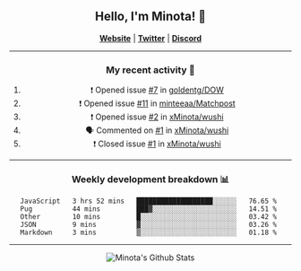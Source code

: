 <div align="center">
  
## Hello, I'm Minota! 👋

[**Website**](https://minota.space) | [**Twitter**](https://twitter.com/xMinota_) | [**Discord**](https://dsc.bio/mi)

---

### My recent activity 🤔

<!--START_SECTION:activity-->
1. ❗️ Opened issue [#7](https://github.com/goldentg/DOW/issues/7) in [goldentg/DOW](https://github.com/goldentg/DOW)
2. ❗️ Opened issue [#11](https://github.com/minteeaa/Matchpost/issues/11) in [minteeaa/Matchpost](https://github.com/minteeaa/Matchpost)
3. ❗️ Opened issue [#2](https://github.com/xMinota/wushi/issues/2) in [xMinota/wushi](https://github.com/xMinota/wushi)
4. 🗣 Commented on [#1](https://github.com/xMinota/wushi/issues/1) in [xMinota/wushi](https://github.com/xMinota/wushi)
5. ❗️ Closed issue [#1](https://github.com/xMinota/wushi/issues/1) in [xMinota/wushi](https://github.com/xMinota/wushi)
<!--END_SECTION:activity-->

---

### Weekly development breakdown 📊

<!--START_SECTION:waka-->
```text
JavaScript   3 hrs 52 mins   ███████████████████░░░░░░   76.65 % 
Pug          44 mins         ███▓░░░░░░░░░░░░░░░░░░░░░   14.51 % 
Other        10 mins         █░░░░░░░░░░░░░░░░░░░░░░░░   03.42 % 
JSON         9 mins          ▓░░░░░░░░░░░░░░░░░░░░░░░░   03.26 % 
Markdown     3 mins          ▒░░░░░░░░░░░░░░░░░░░░░░░░   01.18 % 
```
<!--END_SECTION:waka-->

--- 

<img align="center" alt="Minota's Github Stats" src="https://github-readme-stats.vercel.app/api?username=xMinota&show_icons=true&hide_border=true" />

